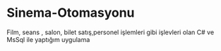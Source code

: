 # Sinema-Otomasyonu
Film, seans , salon, bilet satış,personel işlemleri gibi işlevleri olan C# ve MsSql ile yaptığım uygulama
